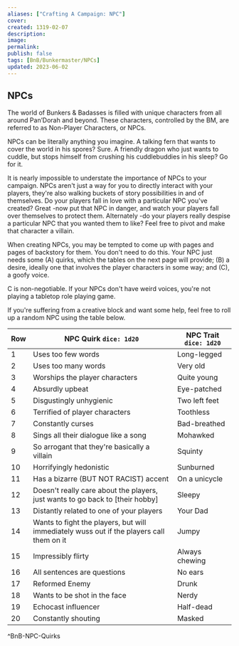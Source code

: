 ```yaml
---
aliases: ["Crafting A Campaign: NPC"]
cover: 
created: 1319-02-07
description: 
image: 
permalink: 
publish: false
tags: [BnB/Bunkermaster/NPCs]
updated: 2023-06-02
---
```


## NPCs

The world of Bunkers & Badasses is filled with unique characters from all around Pan’Dorah and beyond. These characters, controlled by the BM, are referred to as Non-Player Characters, or NPCs.

NPCs can be literally anything you imagine. A talking fern that wants to cover the world in his spores? Sure. A friendly dragon who just wants to cuddle, but stops himself from crushing his cuddlebuddies in his sleep? Go for it.

It is nearly impossible to understate the importance of NPCs to your campaign. NPCs aren't just a way for you to directly interact with your players, they're also walking buckets of story possibilities in and of themselves. Do your players fall in love with a particular NPC you've created? Great -now put that NPC in danger, and watch your players fall over themselves to protect them. Alternately -do your players really despise a particular NPC that you wanted them to like? Feel free to pivot and make that character a villain.

When creating NPCs, you may be tempted to come up with pages and pages of backstory for them. You don't need to do this. Your NPC just needs some (A) quirks, which the tables on the next page will provide; (B) a desire, ideally one that involves the player characters in some way; and (C), a goofy voice.

C is non-negotiable. If your NPCs don't have weird voices, you're not playing a tabletop role playing game.

If you're suffering from a creative block and want some help, feel free to roll up a random NPC using the table below.


| **Row** | **NPC Quirk** `dice: 1d20`                                                               | **NPC Trait** `dice: 1d20` |
| ------- | ---------------------------------------------------------------------------------------- | -------------------------- |
| 1       | Uses too few words                                                                       | Long-legged                |
| 2       | Uses too many words                                                                      | Very old                   |
| 3       | Worships the player characters                                                           | Quite young                |
| 4       | Absurdly upbeat                                                                          | Eye-patched                |
| 5       | Disgustingly unhygienic                                                                  | Two left feet              |
| 6       | Terrified of player characters                                                           | Toothless                  |
| 7       | Constantly curses                                                                        | Bad-breathed               |
| 8       | Sings all their dialogue like a song                                                     | Mohawked                   |
| 9       | So arrogant that they're basically a villain                                             | Squinty                    |
| 10      | Horrifyingly hedonistic                                                                  | Sunburned                  |
| 11      | Has a bizarre (BUT NOT RACIST) accent                                                    | On a unicycle              |
| 12      | Doesn't really care about the players, just wants to go back to [their hobby]            | Sleepy                     |
| 13      | Distantly related to one of your players                                                 | Your Dad                   |
| 14      | Wants to fight the players, but will immediately wuss out if the players call them on it | Jumpy                      |
| 15      | Impressibly flirty                                                                       | Always chewing             |
| 16      | All sentences are questions                                                              | No ears                    |
| 17      | Reformed Enemy                                                                           | Drunk                      |
| 18      | Wants to be shot in the face                                                             | Nerdy                      |
| 19      | Echocast influencer                                                                      | Half-dead                  |
| 20      | Constantly shouting                                                                      | Masked                     |
^BnB-NPC-Quirks